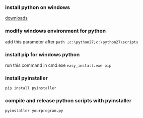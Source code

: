 ### install python on windows
[downloads](https://www.python.org/downloads/)

### modify windows environment for python
add this parameter after `path` 
`;c:\python27;c:\python27\scripts`

### install pip for windows python
run this command in cmd.exe
`easy_install.exe pip`

### install pyinstaller
`pip install pyinstaller`

### compile and release python scripts with pyinstaller
`pyinstaller yourprogram.py`

